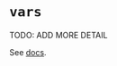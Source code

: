 # `vars`

TODO: ADD MORE DETAIL

See [docs][docs].

[docs]: https://docs.python.org/3/library/functions.html#vars
